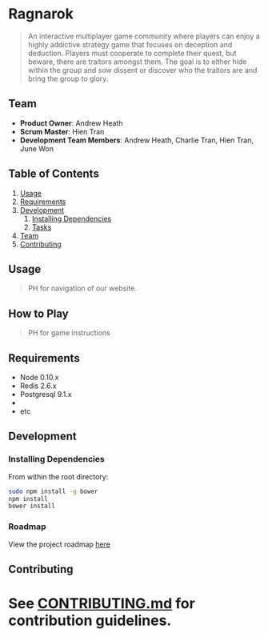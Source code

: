 # Ragnarok

> An interactive multiplayer game community where players can enjoy a highly addictive strategy game that focuses on deception and deduction. Players must cooperate to complete their quest, but beware, there are traitors amongst them. The goal is to either hide within the group and sow dissent or discover who the traitors are and bring the group to glory.

## Team

  - __Product Owner__: Andrew Heath
  - __Scrum Master__: Hien Tran
  - __Development Team Members__: Andrew Heath, Charlie Tran, Hien Tran, June Won

## Table of Contents

1. [Usage](#Usage)
1. [Requirements](#requirements)
1. [Development](#development)
    1. [Installing Dependencies](#installing-dependencies)
    1. [Tasks](#tasks)
1. [Team](#team)
1. [Contributing](#contributing)

## Usage

> PH for navigation of our website. 

## How to Play

> PH for game instructions

## Requirements

- Node 0.10.x
- Redis 2.6.x
- Postgresql 9.1.x
- 
- etc

## Development

### Installing Dependencies

From within the root directory:

```sh
sudo npm install -g bower
npm install
bower install
```

### Roadmap

View the project roadmap [here](LINK_TO_PROJECT_ISSUES)


## Contributing

See [CONTRIBUTING.md](CONTRIBUTING.md) for contribution guidelines.
=======

